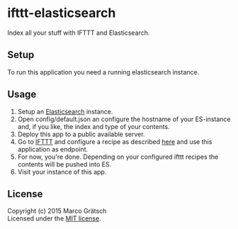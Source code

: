 # ifttt-elasticsearch

Index all your stuff with IFTTT and Elasticsearch.


## Setup

To run this application you need a running elasticsearch instance. 

## Usage

1. Setup an [Elasticsearch](http://www.elasticsearch.org/) instance.
2. Open config/default.json an configure the hostname of your ES-instance and, if you like, the index and type of your contents.
3. Deploy this app to a public available server. 
4. Go to [IFTTT](https://ifttt.com) and configure a recipe as described [here](https://www.npmjs.com/package/express-ifttt-webhook) and use this application as endpoint.
5. For now, you're done. Depending on your configured ifttt recipes the contents will be pushed into ES. 
6. Visit your instance of this app.


## License

Copyright (c) 2015 Marco Grätsch  
Licensed under the [MIT license](LICENSE.md).


